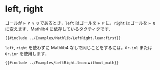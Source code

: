 # left, right

ゴールが `⊢ P ∨ Q` であるとき，`left` はゴールを `⊢ P` に，`right` はゴールを `⊢ Q` に変えます．Mathlib4 に依存しているタクティクです．

```lean
{{#include ../Examples/Mathlib/LeftRight.lean:first}}
```

`left`, `right` を使わずに Mathlib4 なしで同じことをするには，`Or.inl` または `Or.inr` を使用します．

```lean
{{#include ../Examples/LeftRight.lean:without_math}}
```